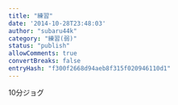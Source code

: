 ```yaml
---
title: "練習"
date: '2014-10-28T23:48:03'
author: "subaru44k"
category: "練習(弱)"
status: "publish"
allowComments: true
convertBreaks: false
entryHash: "f300f2668d94aeb8f315f020946110d1"
---
```

10分ジョグ
